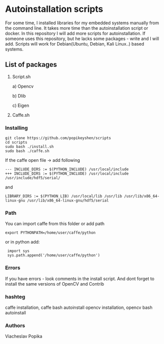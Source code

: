# Autoinstallation scripts

For some time, I installed libraries for my embedded systems manually from the command line. It takes more time than the autoinstallation script or docker. In this repository I will add more scripts for autoinstallation. If someone uses this repository, but he lacks some packages - write and I will add. Scripts will work for Debian(Ubuntu, Debian, Kali Linux..) based systems.

## List of packages

1. Script.sh

   a) Opencv

   b) Dlib

   c) Eigen

2. Caffe.sh

### Installing


```
git clone https://github.com/popikeyshen/scripts
cd scripts
sudo bash ./install.sh
sudo bash ./caffe.sh
```
If the caffe open file -> add following 
```
--- INCLUDE_DIRS := $(PYTHON_INCLUDE) /usr/local/include
+++ INCLUDE_DIRS := $(PYTHON_INCLUDE) /usr/local/include /usr/include/hdf5/serial/
```
and 
```
LIBRARY_DIRS := $(PYTHON_LIB) /usr/local/lib /usr/lib /usr/lib/x86_64-linux-gnu /usr/lib/x86_64-linux-gnu/hdf5/serial
```
### Path

 You can import caffe from this folder or add path
 
```
export PYTHONPATH=/home/user/caffe/python

```
 or in python add:
 
```
 import sys
 sys.path.append('/home/user/caffe/python')

```

### Errors

If you have errors - look comments in the install script. And dont forget to install the same versions of OpenCV and Contrib


### hashteg 
caffe installation, caffe bash autoinstall
opencv installation, opencv bash autoinstall

### Authors

Viacheslav Popika

